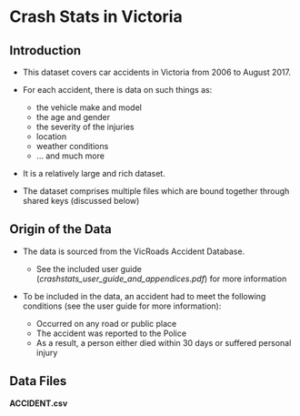 # Crash Stats in Victoria

## Introduction

* This dataset covers car accidents in Victoria from 2006 to August 2017.

* For each accident, there is data on such things as:
	* the vehicle make and model
	* the age and gender
	* the severity of the injuries 
	* location
	* weather conditions
	* ... and much more

* It is a relatively large and rich dataset. 

* The dataset comprises multiple files which are bound together through shared keys (discussed below)


## Origin of the Data

* The data is sourced from the VicRoads Accident Database.
	* See the included user guide (_crashstats_user_guide_and_appendices.pdf_) for more information

* To be included in the data, an accident had to meet the following conditions (see the user guide for more information):
	* Occurred on any road or public place
	* The accident was reported to the Police
	* As a result, a person either died within 30 days or suffered personal injury 


## Data Files

__ACCIDENT.csv__
